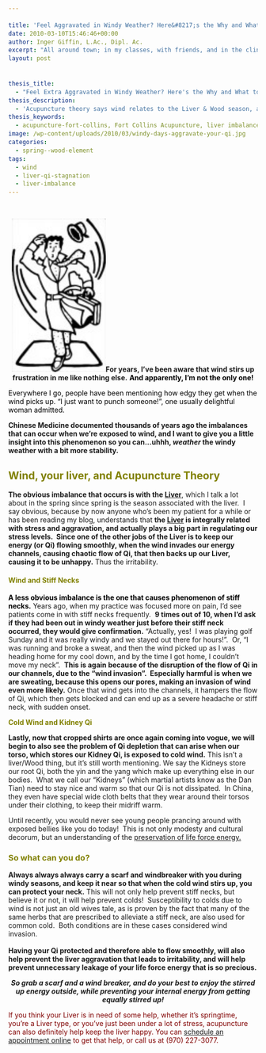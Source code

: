 ```yaml
---

title: 'Feel Aggravated in Windy Weather? Here&#8217;s the Why and What to Do!'
date: 2010-03-10T15:46:46+00:00
author: Inger Giffin, L.Ac., Dipl. Ac.
excerpt: "All around town; in my classes, with friends, and in the clinic, people have been mentioning how edgy they get when the wind picks up.  Chinese Medicine documented thousands of years ago the imbalances that can occur when we're exposed to wind, and I wanted to give you a little insight into this phenomenon so you can...uhhh, weather the upcoming windy Spring with a bit more stability."
layout: post


thesis_title:
  - "Feel Extra Aggravated in Windy Weather? Here's the Why and What to Do!"
thesis_description:
  - 'Acupuncture theory says wind relates to the Liver & Wood season, and the liver regulates stress. Windy days can stir up the Liver, causing agitation! '
thesis_keywords:
  - acupuncture-fort-collins, Fort Collins Acupuncture, liver imbalance, wood season
image: /wp-content/uploads/2010/03/windy-days-aggravate-your-qi.jpg
categories:
  - spring--wood-element
tags:
  - wind
  - liver-qi-stagnation
  - liver-imbalance
---
```

<div style="text-align: center;">
  <p>
    &nbsp;
  </p>
  
  <p>
    <a href="/assets/images/wp-content/uploads/2010/03/windy-days-aggravate-your-qi.jpg"><img class=" wp-image-1013 alignleft" title="windy days aggravate your qi" src="/assets/images/wp-content/uploads/2010/03/windy-days-aggravate-your-qi-92x150.jpg" alt="Your Liver Qi gets aggravated by windy weather" width="190" height="310" /></a><strong>For years, I&#8217;ve been aware that wind stirs up frustration in me like nothing else.</strong> <span style="color: #000000;"><strong> And apparently, I&#8217;m not the only one!</strong></span>
  </p>
  
  <p style="text-align: left;">
    <span style="color: #000000;">Everywhere I go, people have been mentioning how edgy they get when the wind picks up. &#8220;I just want to punch someone!&#8221;, one usually delightful woman admitted.</span>
  </p>
</div>

<div>
  <p>
    <strong> Chinese Medicine documented thousands of years ago the imbalances that can occur when we&#8217;re exposed to wind, and I want to give you a little insight into this phenomenon so you can&#8230;uhhh, <em>weather</em> the windy weather with a bit more stability.</strong>
  </p>
  
  <h2>
    <span style="color: #808000;">Wind, your liver, and Acupuncture Theory<br /> </span>
  </h2>
  
  <p>
    <strong>The obvious imbalance that occurs is with the <a href="http://www.wisdomwaysacupuncture.com/2018/05/15/ready-set-wood-season-what-acupuncture-theory-has-to-say-about-spring/">Liver</a></strong>, which I talk a lot about in the spring since spring is the season associated with the liver.  I say obvious, because by now anyone who&#8217;s been my patient for a while or has been reading my blog, understands that <strong>the <a href="http://www.wisdomwaysacupuncture.com/2018/05/10/the-wood-element-of-acupuncture-theory/">Liver</a> is integrally related with stress and aggravation, and actually plays a big part in regulating our stress levels.  Since one of the other jobs of the Liver is to keep our energy (or Qi) flowing smoothly, when the wind invades our energy channels, causing chaotic flow of Qi, that then backs up our Liver, causing it to be unhappy.</strong> Thus the irritability.
  </p>
  
  <h4 style="text-align: left;">
    <span style="color: #808000;"><strong>Wind and Stiff Necks</strong></span>
  </h4>
  
  <p style="text-align: left;">
    <span style="color: #000000;"><strong>A less obvious imbalance is the one that causes phenomenon of stiff necks.</strong></span> Years ago, when my practice was focused more on pain, I&#8217;d see patients come in with stiff necks frequently.  <strong>9 times out of 10, when I&#8217;d ask if they had been out in windy weather just before their stiff neck occurred, they would give confirmation.</strong> &#8220;Actually, yes!  I was playing golf Sunday and it was really windy and we stayed out there for hours!&#8221;.  Or, &#8220;I was running and broke a sweat, and then the wind picked up as I was heading home for my cool down, and by the time I got home, I couldn&#8217;t move my neck&#8221;.  <strong>This is again because of the disruption of the flow of Qi in our channels, due to the &#8220;wind invasion&#8221;.  Especially harmful is when we are sweating, because this opens our pores, making an invasion of wind even more likely.</strong> Once that wind gets into the channels, it hampers the flow of Qi, which then gets blocked and can end up as a severe headache or stiff neck, with sudden onset.
  </p>
  
  <p style="text-align: left;">
    <strong><span style="color: #808000;">Cold Wind and Kidney Qi</span> </strong>
  </p>
  
  <p style="text-align: left;">
    <strong>Lastly, now that cropped shirts are once again coming into vogue, we will begin to also see the problem of Qi depletion that can arise when our torso, which stores our Kidney Qi, is exposed to cold wind.</strong> This isn&#8217;t a liver/Wood thing, but it&#8217;s still worth mentioning. We say the Kidneys store our root Qi, both the yin and the yang which make up everything else in our bodies.  What we call our &#8220;Kidneys&#8221; (which martial artists know as the Dan Tian) need to stay nice and warm so that our Qi is not dissipated.  In China, they even have special wide cloth belts that they wear around their torsos under their clothing, to keep their midriff warm.
  </p>
  
  <p style="text-align: left;">
    Until recently, you would never see young people prancing around with exposed bellies like you do today!  This is not only modesty and cultural decorum, but an understanding of the <a href="http://www.wisdomwaysacupuncture.com/2017/12/29/is-your-jing-depleted/">preservation of life force energy.</a>
  </p>
  
  <h3 style="text-align: left;">
    <span style="color: #000000;"><strong><span style="color: #808000;">So what can you do?</span> </strong></span>
  </h3>
  
  <p>
    <strong>Always always always carry a scarf and windbreaker with you during windy seasons, and keep it near so that when the cold wind stirs up, you can protect your neck.</strong> This will not only help prevent stiff necks, but believe it or not, it will help prevent colds!  Susceptibility to colds due to wind is not just an old wives tale, as is proven by the fact that many of the same herbs that are prescribed to alleviate a stiff neck, are also used for common cold.  Both conditions are in these cases considered wind invasion.<br /> <strong><br /> Having your Qi protected and therefore able to flow smoothly, will also help prevent the liver aggravation that leads to irritability, and will help prevent unnecessary leakage of your life force energy that is so precious.</strong>
  </p>
  
  <p style="text-align: center;">
    <em><strong>So grab a scarf and a wind breaker, and do your best to enjoy the stirred up energy outside, while preventing your internal energy from getting equally stirred up! </strong></em>
  </p>
  
  <p>
    <span style="color: #800000;">If you think your Liver is in need of some help, whether it&#8217;s springtime, you&#8217;re a Liver type, or you&#8217;ve just been under a lot of stress, acupuncture can also definitely help keep the liver happy. You can</span> <a href="http://www.wisdomwaysacupuncture.com/acupuncture-appointment-scheduling/">schedule an appointment online</a> <span style="color: #800000;">to get that help, or call us at (970) 227-3077.</span>
  </p>
</div>